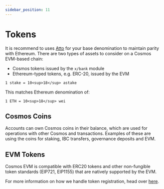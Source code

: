 ```yaml
---
sidebar_position: 11
---
```


# Tokens

It is recommend to uses [Atto](https://en.wikipedia.org/wiki/Atto-) for your base denomination to maintain parity with Ethereum.
There are two types of assets to consider on a Cosmos EVM-based chain:

- Cosmos tokens issued by the `x/bank` module
- Ethereum-typed tokens, e.g. ERC-20, issued by the EVM

`1 stake = 10<sup>18</sup> astake`

This matches Ethereum denomination of:

`1 ETH = 10<sup>18</sup> wei`

## Cosmos Coins

Accounts can own Cosmos coins in their balance, which are used for operations with other Cosmos and transactions. Examples
of these are using the coins for staking, IBC transfers, governance deposits and EVM.

## EVM Tokens

Cosmos EVM is compatible with ERC20 tokens and other non-fungible token standards (EIP721, EIP1155)
that are natively supported by the EVM.

For more information on how we handle token registration, head over [here](./../../develop/mainnet#token-registration).

